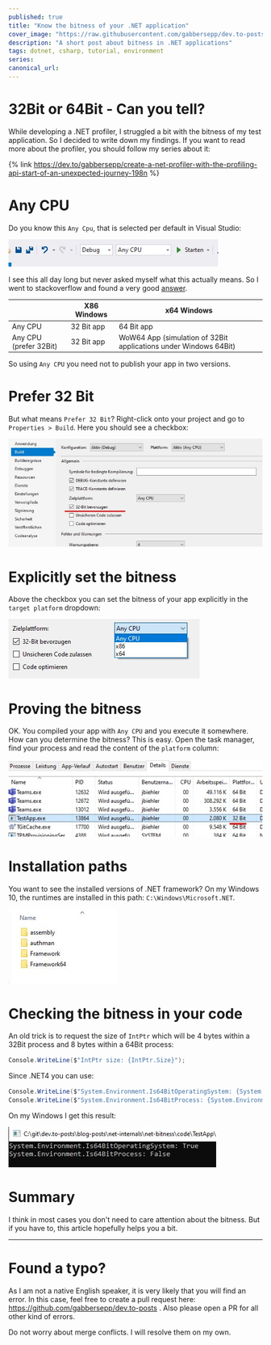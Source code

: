 ```yaml
---
published: true
title: "Know the bitness of your .NET application"
cover_image: "https://raw.githubusercontent.com/gabbersepp/dev.to-posts/master/blog-posts/net-internals/net-bitness/assets/header.jpg"
description: "A short post about bitness in .NET applications"
tags: dotnet, csharp, tutorial, environment
series:
canonical_url:
---
```


#  32Bit or 64Bit - Can  you tell?
While developing a .NET profiler, I struggled a bit with the bitness of my test application. So I decided to write down my findings. If you want to read more about the profiler, you should follow my series about it:

{% link https://dev.to/gabbersepp/create-a-net-profiler-with-the-profiling-api-start-of-an-unexpected-journey-198n %}

# Any CPU
Do you know this `Any Cpu`, that is selected per default in Visual Studio:

![](./assets/any-cpu-jpg.JPG)

I see this all day long but never asked myself what this actually means. So I went to stackoverflow and found a very good [answer](https://stackoverflow.com/a/41766077/9809950).

||X86 Windows|x64 Windows|
|---|---|---|
|Any CPU|32 Bit app|64 Bit app|
|Any CPU (prefer 32Bit)|32 Bit app|WoW64 App (simulation of 32Bit applications under Windows 64Bit)|

So using `Any CPU` you need not to publish your app in two versions.

# Prefer 32 Bit
But what means `Prefer 32 Bit`? Right-click onto your project and go to `Properties > Build`. Here you should see a checkbox:

![](./assets/prefer-32bit.jpg)

# Explicitly set the bitness
Above the checkbox you can set the bitness of your app explicitly in the `target platform` dropdown:

![](./assets/bitness-selection.jpg)

# Proving the bitness
OK. You compiled your app with `Any CPU` and you execute it somewhere. How can you determine the bitness? This is easy. Open the task manager, find your process and read the content of the `platform` column:

![](./assets/taskmanager.jpg)

# Installation paths
You want to see the installed versions of .NET framework? On my Windows 10, the runtimes are installed in this path: `C:\Windows\Microsoft.NET`.

![](./assets/install-path.jpg)

# Checking the bitness in your code
An old trick is to request the size of `IntPtr` which will be 4 bytes within a 32Bit process and 8 bytes within a 64Bit process:

```cs
Console.WriteLine($"IntPtr size: {IntPtr.Size}");
```

Since .NET4 you can use:

```cs
Console.WriteLine($"System.Environment.Is64BitOperatingSystem: {System.Environment.Is64BitOperatingSystem}");
Console.WriteLine($"System.Environment.Is64BitProcess: {System.Environment.Is64BitProcess}");
```

On my Windows I get this result:

![](./assets/system_environment.jpg)

# Summary
I think in most cases you don't need to care attention about the bitness. But if you have to, this article hopefully helps you a bit.

----

# Found a typo?
As I am not a native English speaker, it is very likely that you will find an error. In this case, feel free to create a pull request here: https://github.com/gabbersepp/dev.to-posts . Also please open a PR for all other kind of errors.

Do not worry about merge conflicts. I will resolve them on my own. 

